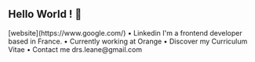 <p align="center">
  <h2>Hello World ! 👋</h2>
</p>
[website](https://www.google.com/) • Linkedin
I'm a frontend developer based in France.
  • Currently working at Orange
  • Discover my Curriculum Vitae
  • Contact me drs.leane@gmail.com



<!--
**1eane/1eane** is a ✨ _special_ ✨ repository because its `README.md` (this file) appears on your GitHub profile.

Here are some ideas to get you started:

- 🔭 I’m currently working on ...
- 🌱 I’m currently learning ...
- 👯 I’m looking to collaborate on ...
- 🤔 I’m looking for help with ...
- 💬 Ask me about ...
- 📫 How to reach me: ...
- 😄 Pronouns: ...
- ⚡ Fun fact: ...
-->
